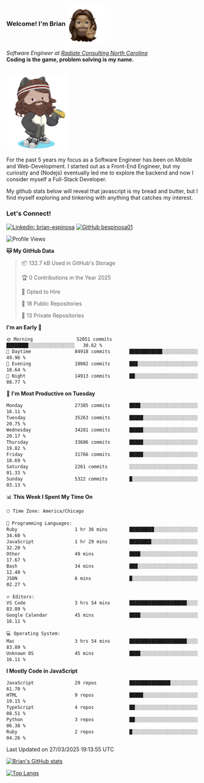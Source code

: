 ###  Welcome! I'm Brian <img align="center" src="https://github.com/bespinosa01/bespinosa01/blob/main/assets/peace-animoji.png" height="100" /></h2>
<p><em>Software Engineer at <a href="https://www.radiateconsulting.coop/north-carolina-tech-coop">Radiate Consulting North Carolina</a>
 <br/>
<!-- </br>Developer Consultant at <a href="https://codethedream.org/">Code The Dream</a> -->
</em> <b>Coding is the game, problem solving is my name.</b></p>

<br/>


 <img align="center" src="https://github.com/bespinosa01/bespinosa01/blob/main/assets/octo-me.png" height="200" /> 
 <p>
 For the past 5 years my focus as a Software Engineer has been on Mobile and Web-Development. I started out as a Front-End Engineer, but my curiosity and (Nodejs) eventually led me to explore the backend and now I consider myself a Full-Stack Developer.
</p>
<p>
 My github stats below will reveal that javascript is my bread and butter, but I find myself exploring and tinkering with anything that catches my interest. 
 </p>
 
 
### Let's Connect!

[![Linkedin: brian-espinosa](https://img.shields.io/badge/-brian--espinosa-blue?style=flat-square&logo=Linkedin&logoColor=white&link=https://www.linkedin.com/in/brian-espinosa/)](https://www.linkedin.com/in/brian-espinosa/)
[![GitHub bespinosa01](https://img.shields.io/github/followers/bespinosa01?label=follow&style=social)](https://github.com/bespinosa01)



<!--START_SECTION:waka-->
![Profile Views](http://img.shields.io/badge/Profile%20Views-0-blue)

**🐱 My GitHub Data** 

> 📦 132.7 kB Used in GitHub's Storage 
 > 
> 🏆 0 Contributions in the Year 2025
 > 
> 💼 Opted to Hire
 > 
> 📜 18 Public Repositories 
 > 
> 🔑 13 Private Repositories 
 > 
**I'm an Early 🐤** 

```text
🌞 Morning                52051 commits       ████████░░░░░░░░░░░░░░░░░   30.62 % 
🌆 Daytime                84918 commits       ████████████░░░░░░░░░░░░░   49.96 % 
🌃 Evening                18082 commits       ███░░░░░░░░░░░░░░░░░░░░░░   10.64 % 
🌙 Night                  14913 commits       ██░░░░░░░░░░░░░░░░░░░░░░░   08.77 % 
```
📅 **I'm Most Productive on Tuesday** 

```text
Monday                   27385 commits       ████░░░░░░░░░░░░░░░░░░░░░   16.11 % 
Tuesday                  35263 commits       █████░░░░░░░░░░░░░░░░░░░░   20.75 % 
Wednesday                34281 commits       █████░░░░░░░░░░░░░░░░░░░░   20.17 % 
Thursday                 33686 commits       █████░░░░░░░░░░░░░░░░░░░░   19.82 % 
Friday                   31766 commits       █████░░░░░░░░░░░░░░░░░░░░   18.69 % 
Saturday                 2261 commits        ░░░░░░░░░░░░░░░░░░░░░░░░░   01.33 % 
Sunday                   5322 commits        █░░░░░░░░░░░░░░░░░░░░░░░░   03.13 % 
```


📊 **This Week I Spent My Time On** 

```text
🕑︎ Time Zone: America/Chicago

💬 Programming Languages: 
Ruby                     1 hr 36 mins        █████████░░░░░░░░░░░░░░░░   34.60 % 
JavaScript               1 hr 29 mins        ████████░░░░░░░░░░░░░░░░░   32.20 % 
Other                    49 mins             ████░░░░░░░░░░░░░░░░░░░░░   17.67 % 
Bash                     34 mins             ███░░░░░░░░░░░░░░░░░░░░░░   12.40 % 
JSON                     6 mins              █░░░░░░░░░░░░░░░░░░░░░░░░   02.27 % 

🔥 Editors: 
VS Code                  3 hrs 54 mins       █████████████████████░░░░   83.89 % 
Google Calendar          45 mins             ████░░░░░░░░░░░░░░░░░░░░░   16.11 % 

💻 Operating System: 
Mac                      3 hrs 54 mins       █████████████████████░░░░   83.89 % 
Unknown OS               45 mins             ████░░░░░░░░░░░░░░░░░░░░░   16.11 % 
```

**I Mostly Code in JavaScript** 

```text
JavaScript               29 repos            ███████████████░░░░░░░░░░   61.70 % 
HTML                     9 repos             █████░░░░░░░░░░░░░░░░░░░░   19.15 % 
TypeScript               4 repos             ██░░░░░░░░░░░░░░░░░░░░░░░   08.51 % 
Python                   3 repos             ██░░░░░░░░░░░░░░░░░░░░░░░   06.38 % 
Ruby                     2 repos             █░░░░░░░░░░░░░░░░░░░░░░░░   04.26 % 
```




 Last Updated on 27/03/2025 19:13:55 UTC
<!--END_SECTION:waka-->


<!--  Github STATS -->
[![Brian's GitHub stats](https://github-readme-stats.vercel.app/api?username=bespinosa01&hide=stars,contribs&count_private=true&show_icons=true)](https://github.com/anuraghazra/github-readme-stats)

[![Top Langs](https://github-readme-stats.vercel.app/api/top-langs/?username=bespinosa01&layout=compact)](https://github.com/anuraghazra/github-readme-stats)



<!--
**bespinosa01/bespinosa01** is a ✨ _special_ ✨ repository because its `README.md` (this file) appears on your GitHub profile.

Here are some ideas to get you started:

- 🔭 I’m currently working on ...
- 🌱 I’m currently learning ...
- 👯 I’m looking to collaborate on ...
- 🤔 I’m looking for help with ...
- 💬 Ask me about ...
- 📫 How to reach me: ...
- 😄 Pronouns: ...
- ⚡ Fun fact: ...
-->
